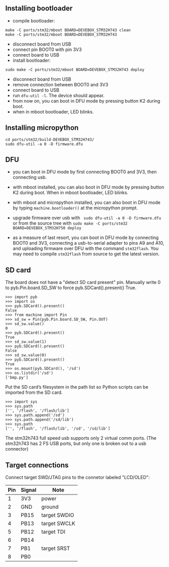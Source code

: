 
## Installing bootloader
- compile bootloader:
```
make -C ports/stm32/mboot BOARD=DEVEBOX_STM32H743 clean
make -C ports/stm32/mboot BOARD=DEVEBOX_STM32H743
```
- disconnect board from USB
- connect pin BOOT0 with pin 3V3
- connect board to USB
- install bootloader:
```
sudo make -C ports/stm32/mboot BOARD=DEVEBOX_STM32H743 deploy
```
- disconnect board from USB
- remove connection between BOOT0 and 3V3
- connect board to USB
- run ``dfu-util -l``. The device should appear.
- from now on, you can boot in DFU mode by pressing button K2 during boot. 
- when in mboot bootloader, LED blinks.

## Installing micropython
```
cd ports/stm32/build-DEVEBOX_STM32H743/
sudo dfu-util -a 0 -D firmware.dfu
```

## DFU

- you can boot in DFU mode by first connecting BOOT0 and 3V3, then connecting usb.

- with mboot installed, you can also boot in DFU mode by pressing button K2 during boot. When in mboot bootloader, LED blinks.

- with mboot and micropython installed, you can also boot in DFU mode by typing ``machine.bootloader()`` at the micropython prompt.

- upgrade firmware over usb with `` sudo dfu-util -a 0 -D firmware.dfu`` or from the source tree with ``sudo make -C ports/stm32 BOARD=DEVEBOX_STM32H750 deploy``

- as a measure of last resort, you can boot in DFU mode by connecting BOOT0 and 3V3, connecting a usb-to-serial adapter to pins A9 and A10, and uploading firmware over DFU with the command ``stm32flash``. You may need to compile ``stm32flash`` from source to get the latest version.

## SD card
The board does not have a "detect SD card present" pin. Manually write 0 to pyb.Pin.board.SD_SW to force pyb.SDCard().present() True.


```
>>> import pyb
>>> import os
>>> pyb.SDCard().present()
False
>>> from machine import Pin
>>> sd_sw = Pin(pyb.Pin.board.SD_SW, Pin.OUT)
>>> sd_sw.value()
0
>>> pyb.SDCard().present()
True
>>> sd_sw.value(1)
>>> pyb.SDCard().present()
False
>>> sd_sw.value(0)
>>> pyb.SDCard().present()
True
>>> os.mount(pyb.SDCard(), '/sd')
>>> os.listdir('/sd')
['bmp.py']
```
Put the SD card’s filesystem in the path list so Python scripts can be imported from the SD card.
```
>>> import sys
>>> sys.path
['', '/flash', '/flash/lib']
>>> sys.path.append('/sd')
>>> sys.path.append('/sd/lib')
>>> sys.path
['', '/flash', '/flash/lib', '/sd', '/sd/lib']
```

The stm32h743 full speed usb supports only 2 virtual comm ports. (The stm32h743 has 2 FS USB ports, but only one is broken out to a usb connector)

## Target connections

Connect target SWD/JTAG pins to the connetor labeled "LCD/OLED":

Pin | Signal | Note
---|---|---
1 | 3V3  | power
2 | GND  | ground
3 | PB15 | target SWDIO
4 | PB13 | target SWCLK
5 | PB12 | target TDI
6 | PB14 |
7 | PB1  | target SRST
8 | PB0  |
